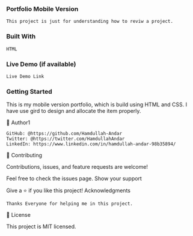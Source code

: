 ### Portfolio Mobile Version

    This project is just for understanding how to reviw a project.
    
### Built With

    HTML

### Live Demo (if available)

    Live Demo Link

### Getting Started

This is my mobile version portfolio, which is build using HTML and CSS. 
I have use gird to design and allocate the item properly.


👤 Author1

    GitHub: @https://github.com/Hamdullah-Andar
    Twitter: @https://twitter.com/HamdullahAndar
    LinkedIn: https://www.linkedin.com/in/hamdullah-andar-98b35894/

🤝 Contributing

Contributions, issues, and feature requests are welcome!

Feel free to check the issues page.
Show your support

Give a ⭐️ if you like this project!
Acknowledgments

    Thanks Everyone for helping me in this project.

📝 License

This project is MIT licensed.
